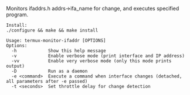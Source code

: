 Monitors ifaddrs.h addrs->ifa_name for change, and executes specified program.

```
Install: 
./configure && make && make install
```

```
Usage: termux-monitor-ifaddr [OPTIONS]
Options:
  -h            Show this help message
  -v            Enable verbose mode (print interface and IP address)
  -vv           Enable very verbose mode (only this mode prints output)
  -D            Run as a daemon
  -e <command>  Execute a command when interface changes (detached, all parameters after -e passed)
  -t <seconds>  Set throttle delay for change detection
```
